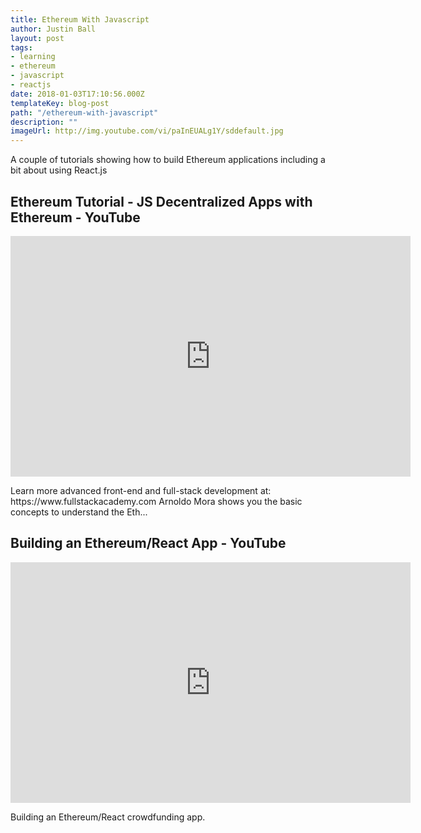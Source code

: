 ```yaml
---
title: Ethereum With Javascript
author: Justin Ball
layout: post
tags:
- learning
- ethereum
- javascript
- reactjs
date: 2018-01-03T17:10:56.000Z
templateKey: blog-post
path: "/ethereum-with-javascript"
description: ""
imageUrl: http://img.youtube.com/vi/paInEUALg1Y/sddefault.jpg
---
```

<p>A couple of tutorials showing how to build Ethereum applications including a bit about using React.js</p>
<div class="youtube-videos video-responsive">
  <div id="pPT4nehwLTQ" class="youtube-video">
    <h2 class="youtube-title">Ethereum Tutorial - JS Decentralized Apps with Ethereum - YouTube</h2>
    <iframe src="https://www.youtube.com/embed/pPT4nehwLTQ" frameborder="0" width="640" height="385" allowfullscreen>
      <p>Your browser does not support iframes.</p>
    </iframe>
    <p class="youtube-description">Learn more advanced front-end and full-stack development at: https://www.fullstackacademy.com Arnoldo Mora shows you the basic concepts to understand the Eth...</p>
  </div>
  <div id="FI5gS5ppzI0" class="youtube-video">
    <h2 class="youtube-title">Building an Ethereum/React App - YouTube</h2>
    <iframe src="https://www.youtube.com/embed/FI5gS5ppzI0" frameborder="0" width="640" height="385" allowfullscreen>
      <p>Your browser does not support iframes.</p>
    </iframe>
    <p class="youtube-description">Building an Ethereum/React crowdfunding app.</p>
  </div>
</div>